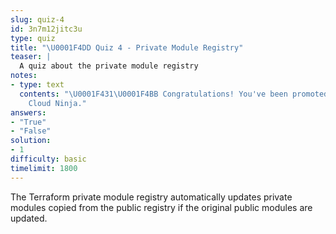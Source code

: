 ```yaml
---
slug: quiz-4
id: 3n7m12jitc3u
type: quiz
title: "\U0001F4DD Quiz 4 - Private Module Registry"
teaser: |
  A quiz about the private module registry
notes:
- type: text
  contents: "\U0001F431‍\U0001F4BB Congratulations! You've been promoted to Terraform
    Cloud Ninja."
answers:
- "True"
- "False"
solution:
- 1
difficulty: basic
timelimit: 1800
---
```

The Terraform private module registry automatically updates private modules copied from the public registry if the original public modules are updated.
